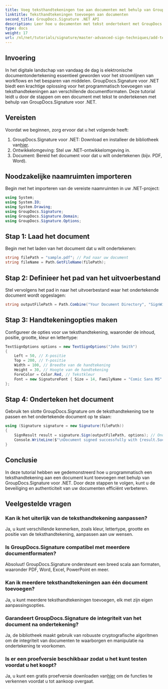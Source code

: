 ```yaml
---
title: Voeg teksthandtekeningen toe aan documenten met behulp van GroupDocs.Signature
linktitle: Teksthandtekeningen toevoegen aan documenten
second_title: GroupDocs.Signature .NET API
description: Leer hoe u documenten met tekst ondertekent met GroupDocs.Signature voor .NET. Stapsgewijze handleiding voor het programmatisch toevoegen van teksthandtekeningen.
type: docs
weight: 17
url: /nl/net/tutorials/signature/master-advanced-sign-techniques/add-text-signatures-to-documents/
---
```

## Invoering

In het digitale landschap van vandaag de dag is elektronische documentondertekening essentieel geworden voor het stroomlijnen van workflows en het besparen van middelen. GroupDocs.Signature voor .NET biedt een krachtige oplossing voor het programmatisch toevoegen van teksthandtekeningen aan verschillende documentformaten. Deze tutorial leidt u door de stappen om een document met tekst te ondertekenen met behulp van GroupDocs.Signature voor .NET.

## Vereisten

Voordat we beginnen, zorg ervoor dat u het volgende heeft:

1.  GroupDocs.Signature voor .NET: Download en installeer de bibliotheek van[hier](https://releases.groupdocs.com/signature/net/).
2. Ontwikkelomgeving: Stel uw .NET-ontwikkelomgeving in.
3. Document: Bereid het document voor dat u wilt ondertekenen (bijv. PDF, Word).

## Noodzakelijke naamruimten importeren

Begin met het importeren van de vereiste naamruimten in uw .NET-project:

```csharp
using System;
using System.IO;
using System.Drawing;
using GroupDocs.Signature;
using GroupDocs.Signature.Domain;
using GroupDocs.Signature.Options;
```

## Stap 1: Laad het document

Begin met het laden van het document dat u wilt ondertekenen:

```csharp
string filePath = "sample.pdf"; // Pad naar uw document
string fileName = Path.GetFileName(filePath);
```

## Stap 2: Definieer het pad van het uitvoerbestand

Stel vervolgens het pad in naar het uitvoerbestand waar het ondertekende document wordt opgeslagen:

```csharp
string outputFilePath = Path.Combine("Your Document Directory", "SignWithText", fileName);
```

## Stap 3: Handtekeningopties maken

Configureer de opties voor uw teksthandtekening, waaronder de inhoud, positie, grootte, kleur en lettertype:

```csharp
TextSignOptions options = new TextSignOptions("John Smith")
{
    Left = 50, // X-positie
    Top = 200, // Y-positie
    Width = 100, // Breedte van de handtekening
    Height = 30, // Hoogte van de handtekening
    ForeColor = Color.Red, // Tekstkleur
    Font = new SignatureFont { Size = 14, FamilyName = "Comic Sans MS" } // Lettertype-instellingen
};
```

## Stap 4: Onderteken het document

Gebruik ten slotte GroupDocs.Signature om de teksthandtekening toe te passen en het ondertekende document op te slaan:

```csharp
using (Signature signature = new Signature(filePath))
{
    SignResult result = signature.Sign(outputFilePath, options); // Onderteken het document
    Console.WriteLine($"\nDocument signed successfully with {result.Succeeded.Count} signature(s).\nFile saved at {outputFilePath}.");
}
```

## Conclusie

In deze tutorial hebben we gedemonstreerd hoe u programmatisch een teksthandtekening aan een document kunt toevoegen met behulp van GroupDocs.Signature voor .NET. Door deze stappen te volgen, kunt u de beveiliging en authenticiteit van uw documenten efficiënt verbeteren.

## Veelgestelde vragen

### Kan ik het uiterlijk van de teksthandtekening aanpassen?
Ja, u kunt verschillende kenmerken, zoals kleur, lettertype, grootte en positie van de teksthandtekening, aanpassen aan uw wensen.

### Is GroupDocs.Signature compatibel met meerdere documentformaten?
Absoluut! GroupDocs.Signature ondersteunt een breed scala aan formaten, waaronder PDF, Word, Excel, PowerPoint en meer.

### Kan ik meerdere teksthandtekeningen aan één document toevoegen?
Ja, u kunt meerdere teksthandtekeningen toevoegen, elk met zijn eigen aanpassingsopties.

### Garandeert GroupDocs.Signature de integriteit van het document na ondertekening?
Ja, de bibliotheek maakt gebruik van robuuste cryptografische algoritmen om de integriteit van documenten te waarborgen en manipulatie na ondertekening te voorkomen.

### Is er een proefversie beschikbaar zodat u het kunt testen voordat u het koopt?
 Ja, u kunt een gratis proefversie downloaden van[hier](https://releases.groupdocs.com/) om de functies te verkennen voordat u tot aankoop overgaat.